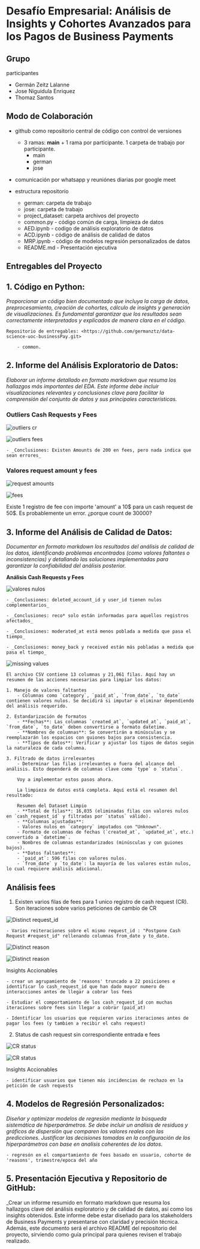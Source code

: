 # Desafío Empresarial: Análisis de Insights y Cohortes Avanzados para los Pagos de Business Payments

## Grupo

participantes

- Germán Zeitz Lalanne
- Jose Niguidula Enriquez
- Thomaz Santos

## Modo de Colaboración

- github como repositorio central de código con control de versiones
  - 3 ramas: **main** + 1 rama por participante. 1 carpeta de trabajo por participante.
    - main
    - german
    - jose

- comunicación por whatsapp y reuniónes diarias por google meet
- estructura repositorio
  - german: carpeta de trabajo
  - jose: carpeta de trabajo
  - project_dataset: carpeta archivos del proyecto
  - common.py - código común de carga, limpieza de datos
  - AED.ipynb - codigo de análisis exploratorio de datos
  - ACD.ipynb - código de análisis de calidad de datos
  - MRP.ipynb - código de modelos regresión personalizados de datos
  - README.md - Presentación ejecutiva

## Entregables del Proyecto

## 1. **Código en Python:**

_Proporcionar un código bien documentado que incluya la carga de datos, preprocesamiento, creación de cohortes, cálculo de insights y generación de visualizaciones. Es fundamental garantizar que los resultados sean correctamente interpretados y explicados de manera clara en el código._

    Repositorio de entregables: <https://github.com/germanztz/data-science-uoc-businessPay.git>

        - common.

## 2. **Informe del Análisis Exploratorio de Datos:**

_Elaborar un informe detallado en formato markdown que resuma los hallazgos más importantes del EDA. Este informe debe incluir visualizaciones relevantes y conclusiones clave para facilitar la comprensión del conjunto de datos y sus principales características._

### Outliers Cash Requests y Fees

![outliers cr](outliers_cr.png)

![outliers fees](outliers_fees.png)

    - _Conclusiones: Existen Amounts de 200 en fees, pero nada indica que sean errores_

### Valores request amount y fees

![request amounts](EDA_request_amount_cr.png)

![fees](EDA_dist_fees.png)

  Existe 1 registro de fee con importe 'amount' a 10$ para un cash request de 50$. Es probablemente un error.
  ¿porque count de 30000?

## 3. **Informe del Análisis de Calidad de Datos:**

_Documentar en formato markdown los resultados del análisis de calidad de los datos, identificando problemas encontrados (como valores faltantes o inconsistencias) y detallando las soluciones implementadas para garantizar la confiabilidad del análisis posterior._

**Análisis Cash Requests y Fees**

 ![valores nulos](heatmap_valores_nulos_cashrequest.png)

    - _Conclusiones: deleted_account_id y user_id tienen nulos complementarios_

    - _Conclusiones: reco* solo están informadas para aquellos registros afectados_

    - _Conclusiones: moderated_at está menos poblada a medida que pasa el tiempo_

    - _Conclusiones: money_back y received están más pobladas a medida que pasa el tiempo_

 ![missing values](missing_values_en_fees.png)

    El archivo CSV contiene 13 columnas y 21,061 filas. Aquí hay un resumen de las acciones necesarias para limpiar los datos:

    1. Manejo de valores faltantes
        - Columnas como `category`, `paid_at`, `from_date`, `to_date` contienen valores nulos. Se decidirá si imputar o eliminar dependiendo del análisis requerido.

    2. Estandarización de formatos
        - **Fechas**: Las columnas `created_at`, `updated_at`, `paid_at`, `from_date`, `to_date` deben convertirse a formato datetime.
        - **Nombres de columnas**: Se convertirán a minúsculas y se reemplazarán los espacios con guiones bajos para consistencia.
        - **Tipos de datos**: Verificar y ajustar los tipos de datos según la naturaleza de cada columna.

    3. Filtrado de datos irrelevantes
        - Determinar las filas irrelevantes o fuera del alcance del análisis. Esto dependerá de columnas clave como `type` o `status`.

        Voy a implementar estos pasos ahora.

        La limpieza de datos está completa. Aquí está el resumen del resultado:

        Resumen del Dataset Limpio
        - **Total de filas**: 16,035 (eliminadas filas con valores nulos en `cash_request_id` y filtradas por `status` válido).
        - **Columnas ajustadas**:
        - Valores nulos en `category` imputados con "Unknown".
        - Formato de columnas de fechas (`created_at`, `updated_at`, etc.) convertido a `datetime`.
        - Nombres de columnas estandarizados (minúsculas y con guiones bajos).
        - **Datos faltantes**:
        - `paid_at`: 596 filas con valores nulos.
        - `from_date` y `to_date`: la mayoría de los valores están nulos, lo cual requiere análisis adicional.
    

## Análisis fees

  1. Existen varios filas de fees para 1 unico registro de cash request (CR). Son iteraciones sobre varios peticiones de cambio de CR

![Distinct request_id](fees_distinct_request_id.png)

    - Varios reiteraciones sobre el mismo request_id : "Postpone Cash Request #request_id" rellenando columnas from_date y to_date.

![Distinct reason](distinct_reason_counts.png)

![Distinct reason](distinct_reason_text.png)

  Insights Accionables

    - crear un agrupamiento de 'reasons' truncado a 22 posiciones e identificar lo cash_request_id que han dado mayor numero de interacciones antes de llegar a cobrar los fees

    - Estudiar el comportamiento de los cash_request_id con muchas iteraciones sobre fees sin llegar a cobrar (paid_at)

    - Identificar los usuarios que requieren varios iteraciones antes de pagar los fees (y tambien a recibir el cahs request)

  2. Status de cash request sin correspondiente entrada e fees

![CR status](CR_status_no_fees.png)

![CR status](CR_status_no_fees2.png)

  Insights Accionables

    - identificar usuarios que tienen más incidencias de rechazo en la petición de cash requests
     

## 4. **Modelos de Regresión Personalizados:**

_Diseñar y optimizar modelos de regresión mediante la búsqueda sistemática de hiperparámetros. Se debe incluir un análisis de residuos y gráficos de dispersión que comparen los valores reales con las predicciones. Justificar las decisiones tomadas en la configuración de los hiperparámetros con base en analisis coherentes de los datos._

    - regresón en el compartamiento de fees basado en usuario, cohorte de 'reasons', trimestre/epoca del año 

## 5. **Presentación Ejecutiva y Repositorio de GitHub:**

_Crear un informe resumido en formato markdown que resuma los hallazgos clave del análisis exploratorio y de calidad de datos, así como los insights obtenidos. Este informe debe estar diseñado para los stakeholders de Business Payments y presentarse con claridad y precisión técnica. Además, este documento será el archivo README del repositorio del proyecto, sirviendo como guía principal para quienes revisen el trabajo realizado.
